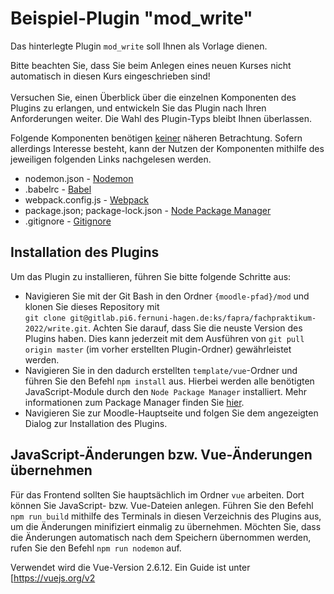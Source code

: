 # Beispiel-Plugin "mod_write"
Das hinterlegte Plugin `mod_write` soll Ihnen als Vorlage dienen.

Bitte beachten Sie, dass Sie beim Anlegen eines neuen Kurses nicht automatisch in diesen Kurs eingeschrieben sind!
<br /><br />Versuchen Sie, einen Überblick über die einzelnen Komponenten des Plugins zu erlangen, und entwickeln Sie das Plugin nach Ihren Anforderungen weiter. Die Wahl des Plugin-Typs bleibt Ihnen überlassen.

Folgende Komponenten benötigen <ins>keiner</ins> näheren Betrachtung.
Sofern allerdings Interesse besteht, kann der Nutzen der Komponenten mithilfe des jeweiligen folgenden Links nachgelesen werden.
* nodemon.json - [Nodemon](https://www.npmjs.com/package/nodemon)
* .babelrc - [Babel](https://babeljs.io/)
* webpack.config.js - [Webpack](https://webpack.js.org/)
* package.json; package-lock.json - [Node Package Manager](https://www.npmjs.com/)
* .gitignore - [Gitignore](https://git-scm.com/docs/gitignore)

## Installation des Plugins
Um das Plugin zu installieren, führen Sie bitte folgende Schritte aus:
* Navigieren Sie mit der Git Bash in den Ordner `{moodle-pfad}/mod` und klonen Sie dieses Repository mit <br />`git clone git@gitlab.pi6.fernuni-hagen.de:ks/fapra/fachpraktikum-2022/write.git`.
Achten Sie darauf, dass Sie die neuste Version des Plugins haben. Dies kann jederzeit mit dem Ausführen von `git pull origin master` (im vorher erstellten Plugin-Ordner) gewährleistet werden.
* Navigieren Sie in den dadurch erstellten `template/vue`-Ordner und führen Sie den Befehl `npm install` aus. Hierbei werden alle benötigten JavaScript-Module durch den `Node Package Manager` installiert. Mehr informationen zum Package Manager finden Sie [hier](https://www.npmjs.com/).
* Navigieren Sie zur Moodle-Hauptseite und folgen Sie dem angezeigten Dialog zur Installation des Plugins.

## JavaScript-Änderungen bzw. Vue-Änderungen übernehmen
Für das Frontend sollten Sie hauptsächlich im Ordner `vue` arbeiten. Dort können Sie JavaScript- bzw. Vue-Dateien anlegen.
Führen Sie den Befehl `npm run build` mithilfe des Terminals in diesen Verzeichnis des Plugins aus, um die Änderungen minifiziert einmalig zu übernehmen. 
Möchten Sie, dass die Änderungen automatisch nach dem Speichern übernommen werden, rufen Sie den Befehl `npm run nodemon` auf.

Verwendet wird die Vue-Version 2.6.12. Ein Guide ist unter [https://vuejs.org/v2
